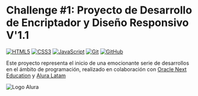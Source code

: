 


# Challenge #1: Proyecto de Desarrollo de Encriptador y Diseño Responsivo V'1.1 
[![HTML5](https://img.shields.io/badge/-HTML5-E34F26?style=flat-square&logo=html5&logoColor=white&labelColor=E34F26&color=E34F26)]()
[![CSS3](https://img.shields.io/badge/-CSS3-1572B6?style=flat-square&logo=css3&logoColor=white&labelColor=1572B6&color=1572B6)]()
[![JavaScript](https://img.shields.io/badge/-JavaScript-black?style=flat-square&logo=javascript&logoColor=white&labelColor=yellow&color=yellow)]()
[![Git](https://img.shields.io/badge/-Git-black?style=flat-square&logo=git&logoColor=white&labelColor=black&color=black)]()
[![GitHub](https://img.shields.io/badge/-GitHub-181717?style=flat-square&logo=github&logoColor=white&labelColor=181717&color=181717)]()

Este proyecto representa el inicio de una emocionante serie de desarrollos en el ámbito de programación, realizado en colaboración con [Oracle Next Education](https://www.oracle.com/mx/education/oracle-next-education/) y [Alura Latam](https://www.aluracursos.com/)

![Logo Alura](https://www.google.com/url?sa=i&url=https%3A%2F%2Fportafolio-katherine-dominguez.netlify.app%2F&psig=AOvVaw35CZ-g8Gj5gALVFmOJNivn&ust=1684252806415000&source=images&cd=vfe&ved=0CBEQjRxqFwoTCMDElYfZ9_4CFQAAAAAdAAAAABAD)

